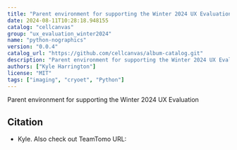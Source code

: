 ```yaml
---
title: "Parent environment for supporting the Winter 2024 UX Evaluation."
date: 2024-08-11T10:28:18.948155
catalog: "cellcanvas"
group: "ux_evaluation_winter2024"
name: "python-nographics"
version: "0.0.4"
catalog_url: "https://github.com/cellcanvas/album-catalog.git"
description: "Parent environment for supporting the Winter 2024 UX Evaluation"
authors: ["Kyle Harrington"]
license: "MIT"
tags: ["imaging", "cryoet", "Python"]
---
```


Parent environment for supporting the Winter 2024 UX Evaluation

## Citation

- Kyle. Also check out TeamTomo
  URL: 

